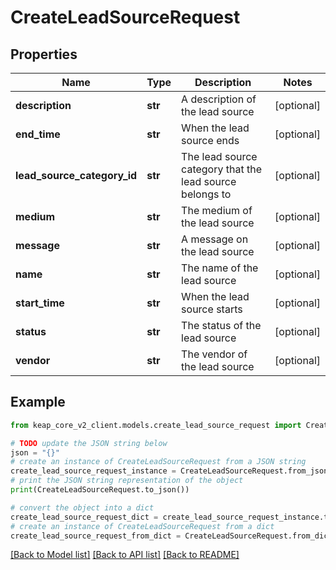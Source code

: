 # CreateLeadSourceRequest


## Properties

Name | Type | Description | Notes
------------ | ------------- | ------------- | -------------
**description** | **str** | A description of the lead source | [optional] 
**end_time** | **str** | When the lead source ends | [optional] 
**lead_source_category_id** | **str** | The lead source category that the lead source belongs to | [optional] 
**medium** | **str** | The medium of the lead source | [optional] 
**message** | **str** | A message on the lead source | [optional] 
**name** | **str** | The name of the lead source | [optional] 
**start_time** | **str** | When the lead source starts | [optional] 
**status** | **str** | The status of the lead source | [optional] 
**vendor** | **str** | The vendor of the lead source | [optional] 

## Example

```python
from keap_core_v2_client.models.create_lead_source_request import CreateLeadSourceRequest

# TODO update the JSON string below
json = "{}"
# create an instance of CreateLeadSourceRequest from a JSON string
create_lead_source_request_instance = CreateLeadSourceRequest.from_json(json)
# print the JSON string representation of the object
print(CreateLeadSourceRequest.to_json())

# convert the object into a dict
create_lead_source_request_dict = create_lead_source_request_instance.to_dict()
# create an instance of CreateLeadSourceRequest from a dict
create_lead_source_request_from_dict = CreateLeadSourceRequest.from_dict(create_lead_source_request_dict)
```
[[Back to Model list]](../README.md#documentation-for-models) [[Back to API list]](../README.md#documentation-for-api-endpoints) [[Back to README]](../README.md)



